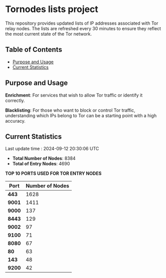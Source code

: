 # Tornodes lists project

This repository provides updated lists of IP addresses associated with Tor relay nodes. The lists are refreshed every 30 minutes to ensure they reflect the most current state of the Tor network.

## Table of Contents

- [Purpose and Usage](#purpose-and-usage)
- [Current Statistics](#current-statistics)


## Purpose and Usage

**Enrichment**: For services that wish to allow Tor traffic or identify it correctly.

**Blacklisting**: For those who want to block or control Tor traffic, understanding which IPs belong to Tor can be a starting point with a high accuracy.

## Current Statistics

Last update time : 2024-09-12 20:30:06 UTC

- **Total Number of Nodes**: 8384
- **Total of Entry Nodes**: 4690

**TOP 10 PORTS USED FOR TOR ENTRY NODES**

| **Port** | **Number of Nodes** |
|------|-----------------|
| **443**   | 1628  |
| **9001**   | 1411  |
| **9000**   | 137  |
| **8443**   | 129  |
| **9002**   | 97  |
| **9100**   | 71  |
| **8080**   | 67  |
| **80**   | 63  |
| **143**   | 48  |
| **9200**   | 42  |

